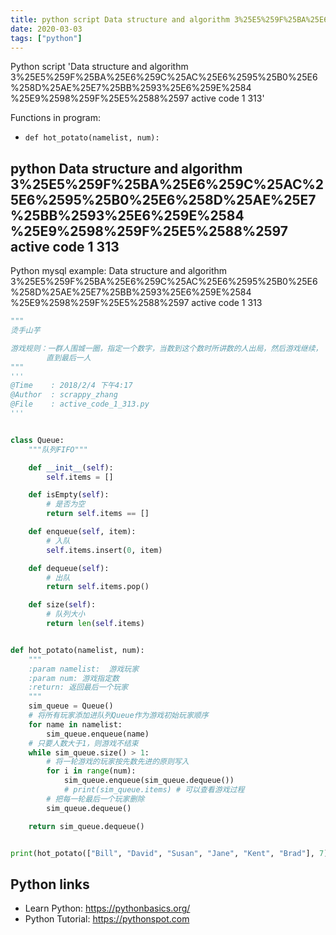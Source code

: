 ```yaml
---
title: python script Data structure and algorithm 3%25E5%259F%25BA%25E6%259C%25AC%25E6%2595%25B0%25E6%258D%25AE%25E7%25BB%2593%25E6%259E%2584 %25E9%2598%259F%25E5%2588%2597 active code 1 313 (snippet)
date: 2020-03-03
tags: ["python"]
---
```

Python script 'Data structure and algorithm 3%25E5%259F%25BA%25E6%259C%25AC%25E6%2595%25B0%25E6%258D%25AE%25E7%25BB%2593%25E6%259E%2584 %25E9%2598%259F%25E5%2588%2597 active code 1 313'

Functions in program: 
* `def hot_potato(namelist, num):`

## python Data structure and algorithm 3%25E5%259F%25BA%25E6%259C%25AC%25E6%2595%25B0%25E6%258D%25AE%25E7%25BB%2593%25E6%259E%2584 %25E9%2598%259F%25E5%2588%2597 active code 1 313

Python mysql example: Data structure and algorithm 3%25E5%259F%25BA%25E6%259C%25AC%25E6%2595%25B0%25E6%258D%25AE%25E7%25BB%2593%25E6%259E%2584 %25E9%2598%259F%25E5%2588%2597 active code 1 313

```python
"""
烫手山芋

游戏规则：一群人围城一圈，指定一个数字，当数到这个数时所讲数的人出局，然后游戏继续，
        直到最后一人
"""
'''
@Time    : 2018/2/4 下午4:17
@Author  : scrappy_zhang
@File    : active_code_1_313.py
'''


class Queue:
    """队列FIFO"""

    def __init__(self):
        self.items = []

    def isEmpty(self):
        # 是否为空
        return self.items == []

    def enqueue(self, item):
        # 入队
        self.items.insert(0, item)

    def dequeue(self):
        # 出队
        return self.items.pop()

    def size(self):
        # 队列大小
        return len(self.items)


def hot_potato(namelist, num):
    """
    :param namelist:  游戏玩家
    :param num: 游戏指定数
    :return: 返回最后一个玩家
    """
    sim_queue = Queue()
    # 将所有玩家添加进队列Queue作为游戏初始玩家顺序
    for name in namelist:
        sim_queue.enqueue(name)
    # 只要人数大于1，则游戏不结束
    while sim_queue.size() > 1:
        # 将一轮游戏的玩家按先数先进的原则写入
        for i in range(num):
            sim_queue.enqueue(sim_queue.dequeue())
            # print(sim_queue.items) # 可以查看游戏过程
        # 把每一轮最后一个玩家删除
        sim_queue.dequeue()

    return sim_queue.dequeue()


print(hot_potato(["Bill", "David", "Susan", "Jane", "Kent", "Brad"], 7))


```

## Python links

- Learn Python: https://pythonbasics.org/
- Python Tutorial: https://pythonspot.com
